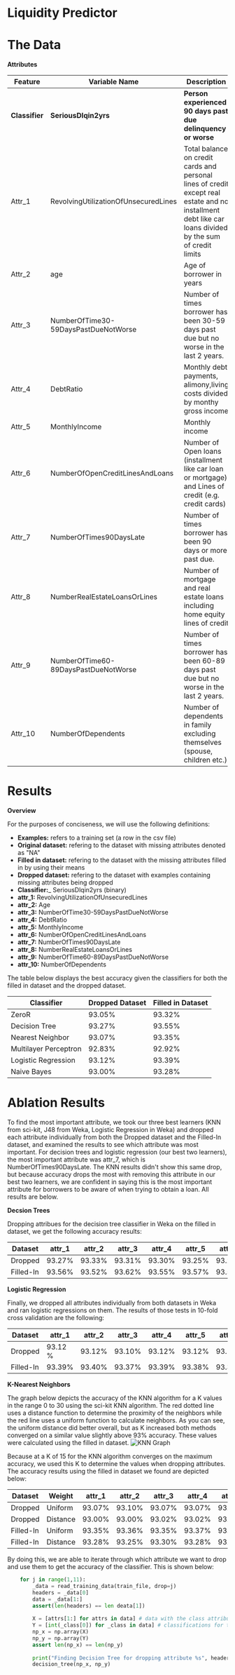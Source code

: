 # Liquidity Predictor



# The Data

__Attributes__

Feature |Variable Name | Description | Type |
--------|--------------|-------------|------|
__Classifier__ | __SeriousDlqin2yrs__ | __Person experienced 90 days past due delinquency or worse__ | __Y/N__ |
Attr_1 | RevolvingUtilizationOfUnsecuredLines | Total balance on credit cards and personal lines of credit except real estate and no installment debt like car loans divided by the sum of credit limits | percentage
Attr_2 |age | Age of borrower in years | integer
Attr_3 | NumberOfTime30-59DaysPastDueNotWorse | Number of times borrower has been 30-59 days past due but no worse in the last 2 years. | integer
Attr_4 | DebtRatio | Monthly debt payments, alimony,living costs divided by monthy gross income | percentage
Attr_5 | MonthlyIncome | Monthly income | real
Attr_6 | NumberOfOpenCreditLinesAndLoans | Number of Open loans (installment like car loan or mortgage) and Lines of credit (e.g. credit cards) | integer
Attr_7 | NumberOfTimes90DaysLate | Number of times borrower has been 90 days or more past due. | integer
Attr_8 | NumberRealEstateLoansOrLines | Number of mortgage and real estate loans including home equity lines of credit | integer
Attr_9 | NumberOfTime60-89DaysPastDueNotWorse | Number of times borrower has been 60-89 days past due but no worse in the last 2 years. | integer
Attr_10 | NumberOfDependents | Number of dependents in family excluding themselves (spouse, children etc.) | integer


# Results

__Overview__

For the purposes of conciseness, we will use the following definitions:
- __Examples:__ refers to a training set (a row in the csv file)
- __Original dataset:__ refering to the dataset with missing attributes denoted as "NA"
- __Filled in dataset:__ refering to the dataset with the missing attributes filled in by using their means
- __Dropped dataset:__ refering to the dataset with examples containing missing attributes being dropped
- __Classifier:___ SeriousDlqin2yrs (binary)
- __attr_1:__ RevolvingUtilizationOfUnsecuredLines
- __attr_2:__ Age
- __attr_3:__ NumberOfTime30-59DaysPastDueNotWorse
- __attr_4:__ DebtRatio
- __attr_5:__ MonthlyIncome
- __attr_6:__ NumberOfOpenCreditLinesAndLoans
- __attr_7:__ NumberOfTimes90DaysLate
- __attr_8:__ NumberRealEstateLoansOrLines
- __attr_9:__ NumberOfTime60-89DaysPastDueNotWorse
- __attr_10:__ NumberOfDependents

The table below displays the best accuracy given the classifiers for both the filled in dataset
and the dropped dataset.

Classifier | Dropped Dataset | Filled in Dataset |
-----------|-----------------|-------------------|
ZeroR					|   93.05%  |   93.32%   |
Decision Tree 			| 	93.27%	|	93.55%	 |
Nearest Neighbor 		| 	93.07%	|	93.35%	 |
Multilayer Perceptron 	|	92.83%	|	92.92%	 |
Logistic Regression 	|	93.12%	|	93.39%	 |
Naive Bayes 			|	93.00%	|	93.28%	 |


# Ablation Results

To find the most important attribute, we took our three best learners (KNN from sci-kit, J48 from Weka, Logistic Regression in Weka) and dropped each attribute individually from both the Dropped dataset and the Filled-In dataset, and examined the results to see which attribute was most important. For decision trees and logistic regression (our best two learners), the most important attribute was attr_7, which is NumberOfTimes90DaysLate. The KNN results didn't show this same drop, but because accuracy drops the most with removing this attribute in our best two learners, we are confident in saying this is the most important attribute for borrowers to be aware of when trying to obtain a loan. All results are below.


__Decsion Trees__

Dropping attribues for the decision tree classifier in Weka on the filled in dataset, we get the following 
accuracy results:

Dataset | attr_1 | attr_2 | attr_3 | attr_4 | attr_5 | attr_6 | attr_7 | attr_8 | attr_9 | attr_10 |
--------|--------|--------|--------|--------|--------|--------|--------|--------|--------|---------|
Dropped  | 93.27%| 93.33% | 93.31% | 93.30% |93.25%  | 93.29% |93.10% | 93.34% |  93.27%| 93.34%  |
Filled-In| 93.56%| 93.52% | 93.62% | 93.55% | 93.57% | 93.57% | 93.43% | 93.61% | 93.50% | 93.57%  | 


__Logistic Regression__

Finally, we dropped all attributes individually from both datasets in Weka and ran logistic regressions on them. The results of those tests in 10-fold cross validation are the following:

Dataset | attr_1 | attr_2 | attr_3 | attr_4 | attr_5 | attr_6 | attr_7 | attr_8 | attr_9 | attr_10 |
--------|--------|--------|--------|--------|--------|--------|--------|--------|--------|---------|
Dropped  |93.12 %| 93.12% | 93.10% | 93.12% | 93.12% | 93.11% | 93.06% | 93.11% |  93.07%| 93.13%  |
Filled-In| 93.39%| 93.40% | 93.37% | 93.39% | 93.38% | 93.39% | 93.32% | 93.38% | 93.33% | 93.39%  | 


__K-Nearest Neighbors__

The graph below depicts the accuracy of the KNN algorithm for a K values in the range 0 to 30 using the sci-kit KNN algorithm. The red 
dotted line uses a distance function to determine the proximity of the neighbors while the red line 
uses a uniform function to calculate neighbors. As you can see, the uniform distance 
did better overall, but as K increased both methods converged on a similar value 
slightly above 93% accuracy. These values were calculated using the filled in dataset.
![KNN Graph](/graphs/KNN_smalldata.png)


Because at a K of 15 for the KNN algorithm converges on the maximum accuracy, we used this K to 
determine the values when dropping attributes. The accuracy results using the filled in dataset 
we found are depicted below: 


Dataset | Weight |attr_1 | attr_2 | attr_3 | attr_4 | attr_5 | attr_6 | attr_7 | attr_8 | attr_9 | attr_10 |
--------|--------|-------|--------|--------|--------|--------|--------|--------|--------|--------|---------|
Dropped | Uniform| 93.07% |93.10% | 93.07% | 93.07%	|93.27%  | 93.08% |	93.07% |  93.07%|  93.07%| 93.07%  |
Dropped | Distance|93.00% |93.00% | 93.02% | 93.02% |93.02%  | 93.07% |	93.01% |  93.02%|  93.02%| 93.02%  |
Filled-In| Uniform|93.35% |93.36% | 93.35% | 93.37% |93.50%  | 93.35% |	93.35% |  93.35%|  93.35%| 93.35%  |
Filled-In| Distance|93.28%|93.25% | 93.30% | 93.28% |93.29%  | 93.26% |	93.29% |  93.30%|  93.30% | 93.30% |




By doing this, we are able to iterate through which attribute we want to drop and use them to get
the accuracy of the classifier. This is shown below:

```python
	for j in range(1,11):
		_data = read_training_data(train_file, drop=j)
		headers = _data[0]
		data = _data[1:]
		assert(len(headers) == len deata[1])
		
		X = [attrs[1:] for attrs in data] # data with the class attribute missing
		Y = [int(_class[0]) for _class in data] # classifications for the data	
		np_x = np.array(X)
		np_y = np.array(Y)
		assert len(np_x) == len(np_y)
		
		print("Finding Decision Tree for dropping attribute %s", headers[j])
		decision_tree(np_x, np_y)
```
